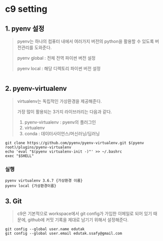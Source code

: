 # c9 setting

## 1. pyenv 설정

> pyenv는 하나의 컴퓨터 내에서 여러가지 버전의 python을 활용할 수 있도록 버전관리를 도와준다.
>
> pyenv global  : 전체 전역 파이썬 버전 설정
>
> pyenv local : 해당 디렉토리 파이썬 버전 설정

```

```

## 2. pyenv-virtualenv

> virtualenv는 독립적인 가상환경을 제공해준다. 
>
> 가장 많이 활용되는 3가지 라이브러리는 다음과 같다.
>
> 1. pyenv-virtualenv : pyenv의 플러그인
> 2. virtualenv
> 3. conda : 데이터사이언스/머신러닝/딥러닝

```
git clone https://github.com/pyenv/pyenv-virtualenv.git $(pyenv root)/plugins/pyenv-virtualenv
echo 'eval "$(pyenv virtualenv-init -)"' >> ~/.bashrc
exec "$SHELL"
```

### 실행

```
pyenv virtualenv 3.6.7 {가상환경 이름}
pyenv local {가상환경이름}
```



## 3. Git

> c9은 기본적으로 workspace에서 git config가 가입한 이메일로 되어 있기 때문에, github에 커밋 기록을 제대로 남기기 위해서 설정해준다.

```
git config --global user.name edutak
git config --global user.email edutak.ssafy@gmail.com
```













